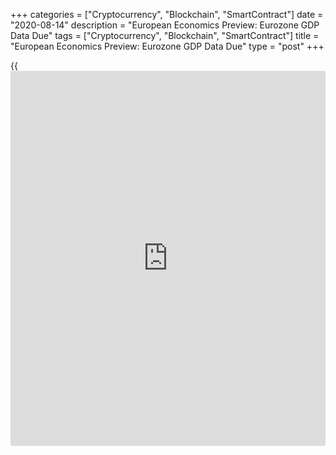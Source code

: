 +++
categories = ["Cryptocurrency", "Blockchain", "SmartContract"]
date = "2020-08-14"
description = "European Economics Preview: Eurozone GDP Data Due"
tags = ["Cryptocurrency", "Blockchain", "SmartContract"]
title = "European Economics Preview: Eurozone GDP Data Due"
type = "post"
+++

{{<iframe id="large-banner" src="https://www.bounty.group/#slide=17.0" width="100%" height="600" scrolling="no" style="border: 0px solid rgb(216, 221, 230); border-radius: 3px;">}}

Flash quarterly national accounts data from euro area is due on Friday,
headlining a busy day for the European economic [news](https://www.letsplayfx.com/blog/forex-news-website/).

At 1.00 am ET, Statistics Finland releases consumer prices for July and
economic output for June.

At 2.30 am ET, July producer prices data from Switzerland is due. Prices
had decreased 3.5 percent annually in June.

At 2.45 am ET, the French statistical office Insee publishes final
consumer prices for July. Inflation is expected to rise to 0.8 percent
in July, as initially estimated, from 0.2 percent in June.

At 3.00 am ET, industrial production and retail sales figures are due
from Turkey. Economists forecast output to rise 1.1 percent on year in
June, reversing a 19.9 percent fall in May.

At 3.30 am ET, Dutch GDP data is due for the second quarter.

At 4.00 am ET, consumer prices and GDP are due from Poland. Economists
forecast GDP to fall 9.6 percent sequentially in the second quarter,
faster than the 0.4 percent drop in the first quarter.

At 5.00 am ET, Eurostat is set to publish euro area flash GDP estimate
for the second quarter. According to preliminary estimate, the currency
bloc contracted 12.1 percent.

In the meantime, euro area foreign trade data is also due. The trade
surplus is forecast to rise to EUR 12.6 billion in June from EUR 9.4
billion in May.

For comments and feedback [contact](https://www.playgroundfx.com/contact/): editorial@rtt[news](https://www.letsplayfx.com/blog/forex-news-website/).com

[Business News][1]

   1. www.rtt[news](https://www.letsplayfx.com/blog/forex-news-website/).com/Content/Business.aspx